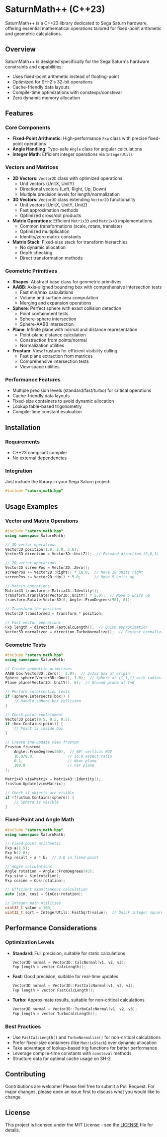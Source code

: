 # SaturnMath++ (C++23)

SaturnMath++ is a C++23 library dedicated to Sega Saturn hardware, offering essential mathematical operations tailored for fixed-point arithmetic and geometric calculations.

## Overview

SaturnMath++ is designed specifically for the Sega Saturn's hardware constraints and capabilities:
- Uses fixed-point arithmetic instead of floating-point
- Optimized for SH-2's 32-bit operations
- Cache-friendly data layouts
- Compile-time optimizations with constexpr/consteval
- Zero dynamic memory allocation

## Features

### Core Components
- **Fixed-Point Arithmetic**: High-performance `Fxp` class with precise fixed-point operations
- **Angle Handling**: Type-safe `Angle` class for angular calculations
- **Integer Math**: Efficient integer operations via `IntegerUtils`

### Vectors and Matrices
- **2D Vectors**: `Vector2D` class with optimized operations
  - Unit vectors (UnitX, UnitY)
  - Directional vectors (Left, Right, Up, Down)
  - Multiple precision levels for length/normalization
- **3D Vectors**: `Vector3D` class extending `Vector2D` functionality
  - Unit vectors (UnitX, UnitY, UnitZ)
  - Fast approximation methods
  - Optimized cross/dot products
- **Matrix Operations**: Efficient `Matrix33` and `Matrix43` implementations
  - Common transformations (scale, rotate, translate)
  - Optimized multiplication
  - Identity/zero matrix constants
- **Matrix Stack**: Fixed-size stack for transform hierarchies
  - No dynamic allocation
  - Depth checking
  - Direct transformation methods

### Geometric Primitives
- **Shapes**: Abstract base class for geometric primitives
- **AABB**: Axis-aligned bounding box with comprehensive intersection tests
  - Fast min/max calculations
  - Volume and surface area computation
  - Merging and expansion operations
- **Sphere**: Perfect sphere with exact collision detection
  - Point containment tests
  - Sphere-sphere intersection
  - Sphere-AABB intersection
- **Plane**: Infinite plane with normal and distance representation
  - Point-plane distance calculation
  - Construction from points/normal
  - Normalization utilities
- **Frustum**: View frustum for efficient visibility culling
  - Fast plane extraction from matrices
  - Comprehensive intersection tests
  - View space utilities

### Performance Features
- Multiple precision levels (standard/fast/turbo) for critical operations
- Cache-friendly data layouts
- Fixed-size containers to avoid dynamic allocation
- Lookup table-based trigonometry
- Compile-time constant evaluation

## Installation

### Requirements
- C++23 compliant compiler
- No external dependencies

### Integration
Just include the library in your Sega Saturn project:
```cpp
#include "saturn_math.hpp"
```

## Usage Examples

### Vector and Matrix Operations

```cpp
#include "saturn_math.hpp"
using namespace SaturnMath;

// 3D vector operations
Vector3D position(1.0, 2.0, 3.0);
Vector3D direction = Vector3D::UnitZ();  // Forward direction (0,0,1)

// 2D vector operations
Vector2D screenPos = Vector2D::Zero();
screenPos += Vector2D::Right() * 10.0;  // Move 10 units right
screenPos += Vector2D::Up() * 5.0;      // Move 5 units up

// Matrix operations
Matrix43 transform = Matrix43::Identity();
transform.Translate(Vector3D::UnitY() * 5.0);  // Move 5 units up
transform.Rotate(Vector3D(0, Angle::FromDegrees(90), 0));

// Transform the position
Vector3D transformed = transform * position;

// Fast vector operations
Fxp length = direction.FastCalcLength();  // Quick approximation
Vector3D normalized = direction.TurboNormalize();  // Fastest normalization
```

### Geometric Tests

```cpp
#include "saturn_math.hpp"
using namespace SaturnMath;

// Create geometric primitives
AABB box(Vector3D::Zero(), 2.0);  // 2x2x2 box at origin
Sphere sphere(Vector3D::One(), 1.0);  // Sphere at (1,1,1) with radius 1
Plane plane(Vector3D::UnitY(), 0);  // Ground plane at Y=0

// Perform intersection tests
if (sphere.Intersects(box)) {
    // Handle sphere-box collision
}

// Check point containment
Vector3D point(0.5, 0.5, 0.5);
if (box.Contains(point)) {
    // Point is inside box
}

// Create and update view frustum
Frustum frustum(
    Angle::FromDegrees(60),  // 60° vertical FOV
    16.0/9.0,               // 16:9 aspect ratio
    0.1,                    // Near plane
    100.0                   // Far plane
);

Matrix43 viewMatrix = Matrix43::Identity();
frustum.Update(viewMatrix);

// Check if objects are visible
if (frustum.Contains(sphere)) {
    // Sphere is visible
}
```

### Fixed-Point and Angle Math

```cpp
#include "saturn_math.hpp"
using namespace SaturnMath;

// Fixed-point arithmetic
Fxp a(1.5);
Fxp b(2.0);
Fxp result = a * b;  // 3.0 in fixed-point

// Angle calculations
Angle rotation = Angle::FromDegrees(45);
Fxp sine = Sin(rotation);
Fxp cosine = Cos(rotation);

// Efficient simultaneous calculation
auto [sin, cos] = SinCos(rotation);

// Integer math utilities
uint32_t value = 100;
uint32_t sqrt = IntegerUtils::FastSqrt(value);  // Quick integer square root
```

## Performance Considerations

### Optimization Levels
- **Standard**: Full precision, suitable for static calculations
  ```cpp
  Vector3D normal = Vector3D::CalcNormal(v1, v2, v3);
  Fxp length = vector.CalcLength();
  ```
- **Fast**: Good precision, suitable for real-time updates
  ```cpp
  Vector3D normal = Vector3D::FastCalcNormal(v1, v2, v3);
  Fxp length = vector.FastCalcLength();
  ```
- **Turbo**: Approximate results, suitable for non-critical calculations
  ```cpp
  Vector3D normal = Vector3D::TurboCalcNormal(v1, v2, v3);
  Fxp length = vector.TurboCalcLength();
  ```

### Best Practices
- Use `FastCalcLength()` and `TurboNormalize()` for non-critical calculations
- Prefer fixed-size containers (like `MatrixStack`) over dynamic allocation
- Take advantage of lookup-based trig functions for better performance
- Leverage compile-time constants with `consteval` methods
- Structure data for optimal cache usage on SH-2

## Contributing

Contributions are welcome! Please feel free to submit a Pull Request. For major changes, please open an issue first to discuss what you would like to change.

## License

This project is licensed under the MIT License - see the [LICENSE](LICENSE) file for details.